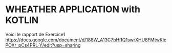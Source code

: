 # WHEATHER APPLICATION with KOTLIN

Voici le rapport de Exercice1
https://docs.google.com/document/d/188W_A13C7bHi1Q1swrXHU8FMtwKicPOXr_pCs4PRL-Y/edit?usp=sharing
